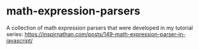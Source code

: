 # math-expression-parsers
A collection of math expression parsers that were developed in my tutorial series: https://inspirnathan.com/posts/149-math-expression-parser-in-javascript/
